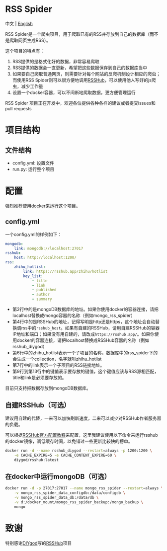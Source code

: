 # RSS Spider

中文 | [English](https://github.com/Neutrino3316/rss_spider/blob/master/README.md)

RSS Spider是一个爬虫项目，用于爬取已有的RSS并存放到自己的数据库（而不是爬取网页生成RSS）。

这个项目的特点有：
1. RSS提供的是格式化好的数据，非常容易爬取
2. RSS提供的数据会一直更新，希望把这些数据保存到自己的数据库当中
3. 如果要自己爬取普通网页，则需要针对每个网站的反爬机制设计相应的爬虫；而使用RSS Spider则可以很方便地调用[RSSHub](https://github.com/DIYgod/RSSHub)，可以使用他人写好的js爬虫，减少工作量
4. 设置一个docker容器，可以不间断地爬取数据，更方便管理运行

RSS Spider 项目正在开发中，欢迎各位提供各种各样的建议或者提交issues和pull requests

# 项目结构

## 文件结构

- config.yml: 设置文件
- run.py: 运行整个项目


# 配置

强烈推荐使用docker来运行这个项目。

## config.yml

一个config.yml的样例如下：

```yaml
mongodb:
    link: mongodb://localhost:27017
rsshub:
    host: http://localhost:1200/
rss:
    zhihu_hotlist:
        link: https://rsshub.app/zhihu/hotlist
        key_list:
            - title
            - link
            - published
            - author
            - summary
```

- 第2行中的是mongoDB数据库的地址。如果你使用docker的容器连接，请把localhost替换成mongo容器的名称（例如mongo_rss_spider）
- 第4行中的是RSSHub的地址，记得写明是http还是https，这个地址会自动替换调rss中的`rsshub_host`。如果有自建的RSSHub，请用自建RSSHub的容器IP地址和端口；如果没有用自建的，请改成`https://rsshub.app/`。如果你使用docker的容器连接，请把localhost替换成RSSHub容器的名称（例如rsshub_diygod）
- 第6行中的zhihu_hotlist表示一个子项目的名称，数据库中的rss_spider下的会生成一个collection，名字就叫zhihu_hotlist
- 第7行中的link表示一个子项目的RSS链接地址。
- 第9行到第13行中的键值表示要存放的键值，这个键值应该与RSS源相匹配，title和link是必须要存放的。

目前只支持把数据存放到mongoDB数据库。

## 自建RSSHub（可选）

建议用自建的代替，一来可以加快刷新速度，二来可以减少对RSSHub作者服务器的负载。

可以根据[RSSHub官方配置教程](https://docs.rsshub.app/install/)来配置，这里我建议使用以下命令来运行rsshub的docker镜像，调低缓存时间，以免错过一些更新比较快的榜单。

```bash
docker run -d --name rsshub_diygod --restart=always -p 1200:1200 \
	-e CACHE_EXPIRE=5 -e CACHE_CONTENT_EXPIRE=60 \
	diygod/rsshub:latest
```

## 在docker中运行mongoDB（可选）

```bash
docker run -d -p 27017:27017 --name mongo_rss_spider --restart=always \
	-v mongo_rss_spider_data_configdb:/data/configdb \
	-v mongo_rss_spider_data_db:/data/db \
	-v d:/docker_mount/mongo_rss_spider_backup:/mongo_backup \
	mongo
```



# 致谢

特别感谢[DIYgod](https://github.com/DIYgod)写的[RSSHub](https://github.com/DIYgod/RSSHub)项目